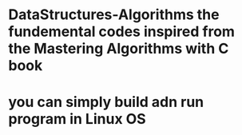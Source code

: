 # DataStructures-Algorithms the fundemental codes inspired from the Mastering Algorithms with C book 
# you can simply build adn run program in Linux OS

